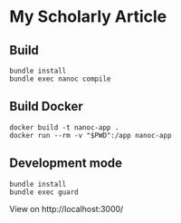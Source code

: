 # My Scholarly Article

## Build
```
bundle install
bundle exec nanoc compile
```

## Build Docker

```
docker build -t nanoc-app .
docker run --rm -v "$PWD":/app nanoc-app
```

## Development mode
```
bundle install
bundle exec guard
```

View on http://localhost:3000/
